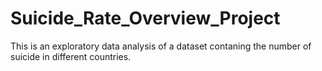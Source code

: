 # Suicide_Rate_Overview_Project
This is an exploratory data analysis of a dataset contaning the number of suicide in different countries.

